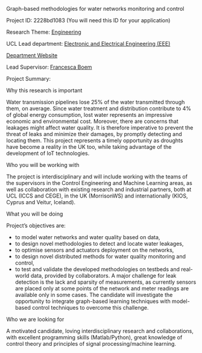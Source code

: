 Graph-based methodologies for water networks monitoring and control

Project ID: 2228bd1083
(You will need this ID for your application)

Research Theme: [Engineering](../themes/engineering.md)

UCL Lead department: [Electronic and Electrical Engineering (EEE)](../departments/electronic-and-electrical-engineering.md)

[Department Website](https://www.ucl.ac.uk/electronic-electrical-engineering)

Lead Supervisor: [Francesca Boem](https://iris.ucl.ac.uk/iris/browse/profile?upi=FBOEM63)

Project Summary:

Why this research is important
 
 Water transmission pipelines lose 25% of the water transmitted through them, on average. Since water treatment and distribution contribute to 4% of global energy consumption, lost water represents an impressive economic and environmental cost. Moreover, there are concerns that leakages might affect water quality. It is therefore imperative to prevent the threat of leaks and minimize their damages, by promptly detecting and locating them. This project represents a timely opportunity as droughts have become a reality in the UK too, while taking advantage of the development of IoT technologies.
 
 Who you will be working with
 
 The project is interdisciplinary and will include working with the teams of the supervisors in the Control Engineering and Machine Learning areas, as well as collaboration with existing research and industrial partners, both at UCL (ICCS and CEGE), in the UK (MorrisonWS) and internationally (KIOS, Cyprus and Veitur, Iceland). 
 
 What you will be doing
 
 Project’s objectives are:
 - to model water networks and water quality based on data, 
 - to design novel methodologies to detect and locate water leakages,
 - to optimise sensors and actuators deployment on the networks,
 - to design novel distributed methods for water quality monitoring and control,
 - to test and validate the developed methodologies on testbeds and real-world data, provided by collaborators. 
 A major challenge for leak detection is the lack and sparsity of measurements, as currently sensors are placed only at some points of the network and meter readings are available only in some cases. The candidate will investigate the opportunity to integrate graph-based learning techniques with model-based control techniques to overcome this challenge. 
 
 Who we are looking for
 
 A motivated candidate, loving interdisciplinary research and collaborations, with excellent programming skills (Matlab/Python), great knowledge of control theory and principles of signal processing/machine learning.